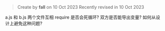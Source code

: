 > Create by **fall** on 10 Oct 2023
> Recently revised in 10 Oct 2023

a.js 和 b.js 两个文件互相 require 是否会死循环? 双方是否能导出变量? 如何从设计上避免这种问题?